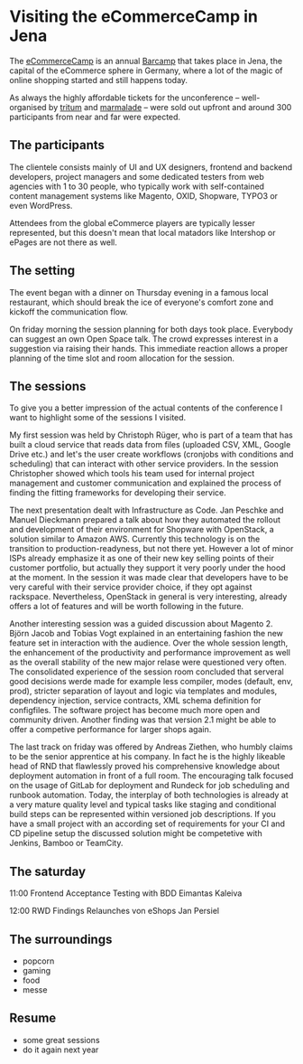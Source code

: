 # Visiting the eCommerceCamp in Jena

The [eCommerceCamp](http://www.ecommerce-camp.de) is an annual [Barcamp](http://barcamp.org) that takes place in Jena, the capital of the eCommerce sphere in Germany, where a lot of the magic of online shopping started and still happens today.

As always the highly affordable tickets for the unconference – well-organised by [tritum](http://www.tritum.de/) and [marmalade](http://www.marmalade.de/) – were sold out upfront and around 300 participants from near and far were expected.

## The participants

The clientele consists mainly of UI and UX designers, frontend and backend developers, project managers and some dedicated testers from web agencies with 1 to 30 people, who typically work with self-contained content management systems like Magento, OXID, Shopware, TYPO3 or even WordPress. 

Attendees from the global eCommerce players are typically lesser represented, but this doesn't mean that local matadors like Intershop or ePages are not there as well.

## The setting

The event began with a dinner on Thursday evening in a famous local restaurant, which should break the ice of everyone's comfort zone and kickoff the communication flow.

On friday morning the session planning for both days took place. Everybody can suggest an own Open Space talk. The crowd expresses interest in a suggestion via raising their hands. This immediate reaction allows a proper planning of the time slot and room allocation for the session.

## The sessions

To give you a better impression of the actual contents of the conference I want to highlight some of the sessions I visited.

My first session was held by Christoph Rüger, who is part of a team that has built a cloud service that reads data from files (uploaded CSV, XML, Google Drive etc.) and let's the user create workflows (cronjobs with conditions and scheduling) that can interact with other service providers. In the session Christopher showed which tools his team used for internal project management and customer communication and explained the process of finding the fitting frameworks for developing their service.

The next presentation dealt with Infrastructure as Code. Jan Peschke and Manuel Dieckmann prepared a talk about how they automated the rollout and development of their environment for Shopware with OpenStack, a solution similar to Amazon AWS. Currently this technology is on the transition to production-readyness, but not there yet. However a lot of minor ISPs already emphasize it as one of their new key selling points of their customer portfolio, but actually they support it very poorly under the hood at the moment. In the session it was made clear that developers have to be very careful with their service provider choice, if they opt against rackspace. Nevertheless, OpenStack in general is very interesting, already offers a lot of features and will be worth following in the future.

Another interesting session was a guided discussion about Magento 2. Björn Jacob and Tobias Vogt explained in an entertaining fashion the new feature set in interaction with the audience. Over the whole session length, the enhancement of the productivity and performance improvement as well as the overall stability of the new major relase were questioned very often. The consolidated experience of the session room concluded that serveral good decisions werde made for example less compiler, modes (default, env, prod), stricter separation of layout and logic via templates and modules, dependency injection, service contracts, XML schema definition for configfiles. The software project has become much more open and community driven. Another finding was that version 2.1 might be able to offer a competive performance for larger shops again.

The last track on friday was offered by Andreas Ziethen, who humbly claims to be the senior apprentice at his company. In fact he is the highly likeable head of RND that flawlessly proved his comprehensive knowledge about deployment automation in front of a full room. The encouraging talk focused on the usage of GitLab for deployment and Rundeck for job scheduling and runbook automation. Today, the interplay of both technologies is already at a very mature quality level and typical tasks like staging and conditional build steps can be represented within versioned job descriptions. If you have a small project with an according set of requirements for your CI and CD pipeline setup the discussed solution might be competetive with Jenkins, Bamboo or TeamCity.

## The saturday 

11:00 Frontend Acceptance Testing with BDD
Eimantas Kaleiva

12:00 RWD Findings Relaunches von eShops
Jan Persiel

## The surroundings

- popcorn
- gaming 
- food
- messe

## Resume

- some great sessions
- do it again next year